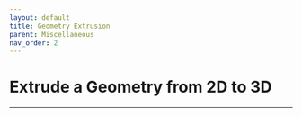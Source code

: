 ```yaml
---
layout: default
title: Geometry Extrusion
parent: Miscellaneous
nav_order: 2
---
```


# Extrude a Geometry from 2D to 3D

---
